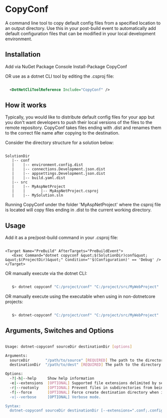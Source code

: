 # CopyConf

A command line tool to copy default config files from a specified location to an output directory. Use this in your post-build event to automatically add default configuration files that can be modified in your local development environment.

## Installation

Add via NuGet Package Console
   Install-Package CopyConf

OR use as a dotnet CLI tool by editing the .csproj file:

```xml

  <DotNetCliToolReference Include="CopyConf" />

```

## How it works

Typically, you would like to distribute default config files for your app but you don't want developers to push their local versions of the files to the remote repository. CopyConf takes files ending with .dist and renames them to the correct file name after copying to the destination.

Consider the directory structure for a solution below:

```tree

SolutionDir
   |-- conf
   |    |-- environment.config.dist
   |    |-- connections.Development.json.dist
   |    |-- appsettings.Development.json.dist
   |    |-- build.yaml.dist
   |-- src
   |    |-- MyAspNetProject
   |    |       |-- MyAspNetProject.csproj
   |    |-- MySolution.sln

```

Running CopyConf under the folder 'MyAspNetProject' where the csproj file is located will copy files ending in .dist to the current working directory.

## Usage

Add it as a pre/post-build command in your .csproj file:

```

<Target Name="PreBuild" AfterTargets="PreBuildEvent">
   <Exec Command="dotnet copyconf &quot;$(SolutionDir)conf&quot; &quot;$(ProjectDir)&quot;" Condition="'$(Configuration)' == 'Debug' />
</Target>

```

OR manually execute via the dotnet CLI:

```bash

   $> dotnet copyconf "C:/project/conf" "C:/project/src/MyWebProject"

```

OR manually execute using the executable when using in non-dotnetcore projects:

```bash

   $> dotnet-copyconf "C:/project/conf" "C:/project/src/MyWebProject"

```

## Arguments, Switches and Options

```bash

Usage: dotnet-copyconf sourceDir destinationDir [options]

Arguments:  
  sourceDir       "/path/to/source" [REQUIRED] The path to the directory where default content will be copied from.  
  destinationDir  "/path/to/dest" [REQUIRED] The path to the directory where files will be copied to  

Options:  
  -?|-h|--help     Show help information  
  -e|--extensions  [OPTIONAL] Supported file extensions delimited by semi-colon. Defaults to: ".conf;.config;.json;.yaml;.yml;.xml"  
  -r|--rootonly    [OPTIONAL] Prevent files in subdirectories from being copied  
  -f|--force       [OPTIONAL] Force create destination directory when it doesn't exist.  
  -v|--verbose     [OPTIONAL] Verbose mode.  

Syntax:  
  dotnet-copyconf sourceDir destinationDir [--extensions=".conf;.config;.json;.yaml;.yml;.xml"] [--rootonly] [--force]  

```